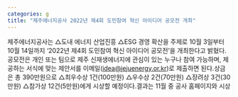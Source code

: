 ```yaml
---
categories: g
title: "제주에너지공사 2022년 제4회 도민참여 혁신 아이디어 공모전 개최"
---
```

제주에너지공사는 △도내 에너지 산업진흥 △ESG 경영 확산을 주제로 10월 3일부터 10월 14일까지 ‘2022년 제4회 도민참여 혁신 아이디어 공모전’을 개최한다고 밝혔다.공모전은 개인 또는 팀으로 제주 신재생에너지에 관심이 있는 누구나 참여 가능하며, 제공하는 서식에 맞는 제안서를 이메일(idea@jejuenergy.or.kr)로 제출하면 된다.상금은 총 390만원으로 △최우수상 1건(100만원) △우수상 2건(70만원) △장려상 3건(30만원) △참가상 12건(5만원)에게 시상할 예정이다.결과는 11월 중 공사 홈페이지와 시상